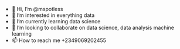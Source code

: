 - 👋 Hi, I’m @mspotless
- 👀 I’m interested in everything data
- 🌱 I’m currently learning data science
- 💞️ I’m looking to collaborate on data science, data analysis machine learning 
- 📫 How to reach me +2349069202455

<!---
mspotless is a ✨ special ✨ repository because its `README.md` (this file) appears on your GitHub profile.
You can click the Preview link to take a look at your changes.
--->
